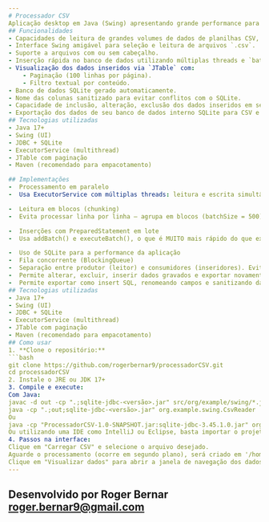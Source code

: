 ```yaml
---
# Processador CSV
Aplicação desktop em Java (Swing) apresentando grande performance para leitura, visualização e inserção de arquivos CSV em um banco de dados SQLite com suporte a carregamento assíncrono, multithread e paginação.
## Funcionalidades
- Capacidades de leitura de grandes volumes de dados de planilhas CSV, suportando leitura em threads separadas para evitar travamento e usa banco de dados interno para performance na visualização dos dados
- Interface Swing amigável para seleção e leitura de arquivos `.csv`.
- Suporte a arquivos com ou sem cabeçalho.
- Inserção rápida no banco de dados utilizando múltiplas threads e `batch insert`.
- Visualização dos dados inseridos via `JTable` com:
    - Paginação (100 linhas por página).
    - Filtro textual por conteúdo.
- Banco de dados SQLite gerado automaticamente.
- Nome das colunas sanitizado para evitar conflitos com o SQLite.
- Capacidade de inclusão, alteração, exclusão dos dados inseridos em seu banco de dados interno
- Exportação dos dados de seu banco de dados interno SQLite para CSV e SQL Insert
## Tecnologias utilizadas
- Java 17+
- Swing (UI)
- JDBC + SQLite
- ExecutorService (multithread)
- JTable com paginação
- Maven (recomendado para empacotamento)

## Implementações
-  Processamento em paralelo
-  Usa ExecutorService com múltiplas threads: leitura e escrita simultânea.

-  Leitura em blocos (chunking)
-  Evita processar linha por linha — agrupa em blocos (batchSize = 500), o que reduz overhead de I/O e melhora performance de banco.

-  Inserções com PreparedStatement em lote
-  Usa addBatch() e executeBatch(), o que é MUITO mais rápido do que executar linha por linha.

-  Uso de SQLite para a performance da aplicação
-  Fila concorrente (BlockingQueue)
-  Separação entre produtor (leitor) e consumidores (inseridores). Evita gargalos.
-  Permite alterar, excluir, inserir dados gravados e exportar novamente para csv 
-  Permite exportar como insert SQL, renomeando campos e sanitizando dados
## Tecnologias utilizadas
- Java 17+
- Swing (UI)
- JDBC + SQLite
- ExecutorService (multithread)
- JTable com paginação
- Maven (recomendado para empacotamento)
## Como usar
1. **Clone o repositório:**
```bash
git clone https://github.com/rogerbernar9/processadorCSV.git
cd processadorCSV
2. Instale o JRE ou JDK 17+
3. Compile e execute:
Com Java:
javac -d out -cp ".;sqlite-jdbc-<versão>.jar" src/org/example/swing/*.java
java -cp ".;out;sqlite-jdbc-<versão>.jar" org.example.swing.CsvReader
Ou
java -cp "ProcessadorCSV-1.0-SNAPSHOT.jar:sqlite-jdbc-3.45.1.0.jar" org.processadorcsv.Main
Ou utilizando uma IDE como IntelliJ ou Eclipse, basta importar o projeto e executar a classe CsvReader.
4. Passos na interface:
Clique em "Carregar CSV" e selecione o arquivo desejado.
Aguarde o processamento (ocorre em segundo plano), será criado em '/home/seuusuario/.processadorcsv' o arquivo BD local do sqlite 'data.db'.
Clique em "Visualizar dados" para abrir a janela de navegação dos dados.
---
```

Desenvolvido por Roger Bernar
roger.bernar9@gmail.com
---










